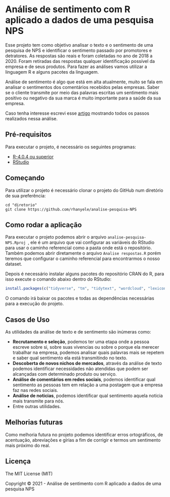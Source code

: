# Análise de sentimento com R aplicado a dados de uma pesquisa NPS
Esse projeto tem como objetivo analisar o texto e o sentimento de uma pesquisa de NPS e identificar o sentimento passado por promotores e detratores. As respostas são reais e foram coletadas no ano de 2018 a 2020. Foram retiradas das respostas qualquer identificação possível da empresa e de seus produtos. Para fazer as análises vamos utilizar a linguagem R e alguns pacotes da linguagem.

Análise de sentimento é algo que está em alta atualmente, muito se fala em analisar o sentimentos dos comentários recebidos pelas empresas. Saber se o cliente transmite por meio das palavras escritas um sentimento mais positivo ou negativo da sua marca é muito importante para a saúde da sua empresa.

Caso tenha interesse escrevi esse [artigo](https://medium.com/@rhany.marinho/an%C3%A1lise-de-sentimento-com-r-aplicado-a-dados-de-pesquisa-nps-363d315351f9) mostrando todos os passos realizados nessa análise.

## Pré-requisitos
Para executar o projeto, é necessário os seguintes programas:
- [R-4.0.4 ou superior](https://cran.r-project.org/)
- [RStudio](https://rstudio.com/products/rstudio/download/#download)

## Começando
Para utilizar o projeto é necessário clonar o projeto do GitHub num diretório de sua preferência:
```shell
cd "diretorio"
git clone https://github.com/rhanyele/analise-pesquisa-NPS
```

## Como rodar a aplicação
Para executar o projeto podemos abrir o arquivo ```analise-pesquisa-NPS.Rproj ```, ele é um arquivo que vai configurar as variáveis do RStudio para usar o caminho referencial como a pasta onde está o repositório. Também podemos abrir diretamente o arquivo ```Analise respostas.R``` porém teremos que configurar o caminho referencial para encontrarmos o nosso dataset.

Depois é necessário instalar alguns pacotes do repositório CRAN do R, para isso execute o comando abaixo dentro do RStudio:
```R
install.packages(c("tidyverse", "tm", "tidytext", "wordcloud", "lexiconPT"))
```
O comando irá baixar os pacotes e todas as dependências necessárias para a execução do projeto.

## Casos de Uso
As utilidades da análise de texto e de sentimento são inúmeras como:
- **Recrutamento e seleção**, podemos ter uma etapa onde a pessoa escreve sobre si, sobre suas vivencias ou sobre o porque ela merecer trabalhar na empresa, podemos analisar quais palavras mais se repetem e saber qual sentimento ela está transmitindo no texto.
- **Descoberta de novos nichos de mercados**, através da análise de texto podemos identificar necessidades não atendidas que podem ser alcançadas com determinado produto ou serviço.
- **Análise de comentários em redes sociais**, podemos identificar qual sentimento as pessoas tem em relação a uma postagem que a empresa faz nas redes sociais.
- **Análise de noticias**, podemos identificar qual sentimento aquela noticia mais transmite para nós.
- Entre outras utilidades.

## Melhorias futuras
Como melhoria futura no projeto podemos identificar erros ortográficos, de acentuação, abreviações e gírias a fim de corrigir e termos um sentimento mais próximo do real.

## Licença
The MIT License (MIT)

Copyright ©️ 2021 - Análise de sentimento com R aplicado a dados de uma pesquisa NPS
